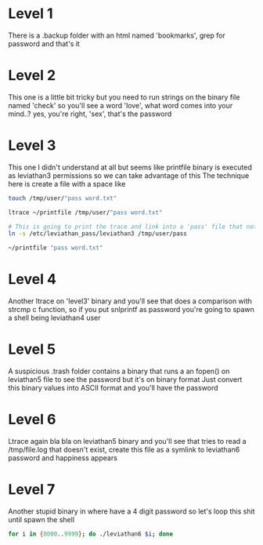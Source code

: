 # Level 1

There is a .backup folder with an html named 'bookmarks', grep for password and that's it

# Level 2

This one is a little bit tricky but you need to run strings on the binary file named 'check' so you'll see a word 'love', what word comes into your mind..? yes, you're right, 'sex', that's the password

# Level 3

This one I didn't understand at all but seems like printfile binary is executed as leviathan3 permissions so we can take advantage of this
The technique here is create a file with a space like

```bash
touch /tmp/user/"pass word.txt"

ltrace ~/printfile /tmp/user/"pass word.txt"

# This is going to print the trace and link into a 'pass' file that not exists yet, this one is going to be a symlink to the leviathan3 path
ln -s /etc/leviathan_pass/leviathan3 /tmp/user/pass

~/printfile "pass word.txt"

```

# Level 4

Another ltrace on 'level3' binary and you'll see that does a comparison with strcmp c function, so if you put snlprintf as password you're going to spawn a shell being leviathan4 user

# Level 5

A suspicious .trash folder contains a binary that runs a an fopen() on leviathan5 file to see the password but it's on binary format
Just convert this binary values into ASCII format and you'll have the password

# Level 6

Ltrace again bla bla on leviathan5 binary and you'll see that tries to read a /tmp/file.log that doesn't exist, create this file as a symlink to leviathan6 password and happiness appears

# Level 7

Another stupid binary in where have a 4 digit password so let's loop this shit until spawn the shell

```bash
for i in {0000..9999}; do ./leviathan6 $i; done

```
